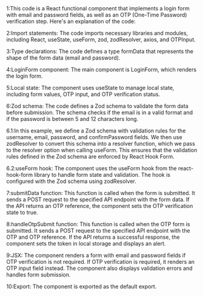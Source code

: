 ##
1:This code is a React functional component that implements a login form with email and password fields, as well as an OTP (One-Time Password) verification step. Here's an explanation of the code:

2:Import statements: The code imports necessary libraries and modules, including React, useState, useForm, zod, zodResolver, axios, and OTPInput.

3:Type declarations: The code defines a type formData that represents the shape of the form data (email and password).

4:LoginForm component: The main component is LoginForm, which renders the login form.

5:Local state: The component uses useState to manage local state, including form values, OTP input, and OTP verification status.

6:Zod schema: The code defines a Zod schema to validate the form data before submission. The schema checks if the email is in a valid format and if the password is between 5 and 12 characters long.

6.1:In this example, we define a Zod schema with validation rules for the username, email, password, and confirmPassword fields. We then use zodResolver to convert this schema into a resolver function, which we pass to the resolver option when calling useForm. This ensures that the validation rules defined in the Zod schema are enforced by React Hook Form.


6.2:useForm hook: The component uses the useForm hook from the react-hook-form library to handle form state and validation. The hook is configured with the Zod schema using zodResolver.

7:submitData function: This function is called when the form is submitted. It sends a POST request to the specified API endpoint with the form data. If the API returns an OTP reference, the component sets the OTP verification state to true.

8:handleOtpSubmit function: This function is called when the OTP form is submitted. It sends a POST request to the specified API endpoint with the OTP and OTP reference. If the API returns a successful response, the component sets the token in local storage and displays an alert.

9:JSX: The component renders a form with email and password fields if OTP verification is not required. If OTP verification is required, it renders an OTP input field instead. The component also displays validation errors and handles form submission.

10:Export: The component is exported as the default export.



